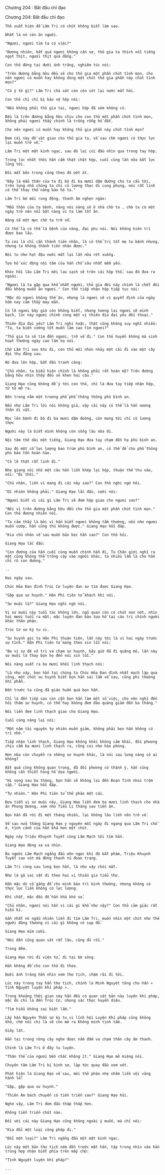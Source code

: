 




Chương 204 : Bắt đầu chỉ đạo


Chương 204: Bắt đầu chỉ đạo

	Thỏ xuất hiện để Lâm Tri có chút không biết làm sao.

	Nhất là nó còn ăn người.

	"Ngươi, ngươi tìm ta có việc?"

	"Đương nhiên, bất quá ngươi không cần sợ, thỏ gia ta thích nổi tiếng ngọt thịt, ngươi thịt quá đắng."

	Con thỏ đứng tại dưới ánh trăng, nghiêm túc nói:

	"Trên đường bằng hữu đều sẽ cho thỏ gia một phần chút tình mọn, cho nên ngươi có muốn hay không dùng một chút thỏ gia phần này chút tình mọn?"

	"Có ý tứ gì?" Lâm Tri chà xát còn còn sót lại nước mắt hỏi.

	Con thỏ chỉ chỉ bị bảo vệ hộp nói:

	"Nếu không phải thỏ gia tại, ngươi hộp đã sớm không có.

	Đều là trên đường bằng hữu chịu cho con thỏ một phần chút tình mọn, không phải ngươi thấy chính là trống rỗng hố đất.

	Cho nên ngươi có muốn hay không thỏ gia phần này chút tình mọn?

	Đem cái này đồ vật giao cho thỏ gia ta, về sau chờ ngươi có thực lực lại muốn trở về."

	Lâm Tri một mặt kinh ngạc, sau đó lại cúi đầu nhìn qua trong tay hộp.

	Trong lúc nhất thời hắn cầm thật chặt hộp, cuối cùng lần nữa bất lực lỏng tới.

	Đôi mắt bên trong cũng theo đó ướt át.

	"Đây là mẫu thân của ta đi bộ đi ba mươi dặm đường cho ta cầu tới, trên lưng nhà chúng ta chỉ có lương thực đi cung phụng, nói rất linh có thể thay thế nàng bảo hộ ta."

	Lâm Tri bờ môi rung động, thanh âm nghẹn ngào:

	"Mẫu thân của ta bệnh, nàng nói nàng sẽ ở nhà chờ ta , chờ ta có một ngày trở nên nổi bật nàng vì ta làm tốt ăn.

	Nàng sẽ một mực chờ ta trở về.

	Có thể là có thể là bệnh của nàng, đại phu nói. Nói không kiên trì được bao lâu.

	Ta coi là chỉ cần thành tiên nhân, là có thể trị tốt mẹ ta bệnh nhưng, nhưng ta không thành tiên nhân được."

	Nói to như hạt đậu nước mắt lại lần nữa rớt xuống.

	Tựa hồ xúc động nội tâm của hắn chỗ sâu nhất mềm yếu.

	Khóc hồi lâu Lâm Tri mới lau sạch sẽ trên cái hộp thổ, sau đó đưa ra ngoài.

	"Ngươi là ta gặp qua khổ nhất người, thỏ gia đời này chính là chết đói đều không muốn ăn ngươi." Con thỏ tiếp nhận hộp tiếp tục nói:

	"Mặc dù ngươi không thể ăn, nhưng là ngươi sẽ vì quyết định của ngày hôm nay cảm thấy may mắn.

	Có lẽ ngươi bây giờ còn không biết, nhưng tương lai ngươi sẽ minh bạch, lúc này ngươi chính cùng một vị thiên địa đại yêu đối thoại."

	Thiên địa đại yêu? Lâm Tri nghi hoặc, thật cũng không suy nghĩ nhiều: "Ta, ta biến cường tốt muốn làm sao tìm ngươi?"

	"Thỏ gia ta sẽ tìm đến ngươi, trở về đi." Con thỏ huyền không mà sinh hoạt thường ngày cao lâm hạ nói.

	Chờ Lâm Tri sau khi đi, con thỏ mới nhún nhảy một cái đi vào một cây đại thụ đằng sau.

	Nó đưa lên hộp, bắt đầu tranh công:

	"Chủ nhân, ta biểu hiện chính là không phải rất hoàn mỹ? Trên đường bằng hữu nhìn thấy đều sẽ khen hai câu."

	Giang Hạo cũng không để ý tới con thỏ, chỉ là đưa tay tiếp nhận hộp, từ từ mở ra.

	Bên trong nằm một trương phổ phổ thông thông phù bình an.

	Nếu như Lâm Tri lời nói không giả, vậy cái này có thể là hắn nương thân di vật.

	Mọc lên bệnh đi bộ đi ba mươi dặm đường, còn mang tới chỉ có lương thực

	Người này là biết mình không còn sống lâu nữa đi.

	Nội tâm thở dài một tiếng, Giang Hạo đưa tay chạm đến hạ phù bình an.

	Sau đó một cỗ lực lượng bao trùm phù bình an, có thể để cho phổ thông phù bảo tồn hoàn hảo.

	"Có lẽ thật rất linh đi."

	Nhẹ giọng nói nhỏ một câu hắn liền khép lại hộp, thuận thế thu vào, nói: "Đi thôi."

	"Chủ nhân, liền vì mang đi cái này sao?" Con thỏ nghi ngờ hỏi.

	"Dĩ nhiên không phải." Giang Hạo lắc đầu, cười nói:

	"Ngươi biết vì cái gì Lâm Tri sẽ đem hộp giao cho ngươi sao?"

	"Bởi vì trên đường bằng hữu đều cho thỏ gia một phần chút tình mọn." Con thỏ đương nhiên nói.

	"Ta cảm thấy là bởi vì hắn biết ngươi không tầm thường, nếu như ngươi muốn cướp, hắn cũng thủ không được." Giang Hạo hồi đáp.

	"Kia chủ nhân về sau muốn bảo bọc hắn sao?" Con thỏ hỏi.

	Giang Hạo lắc đầu:

	"Con đường của hắn cuối cùng muốn chính hắn đi, Tu Chân giới nghĩ ra mặt cũng không thể trông cậy vào người khác, ta nhiều lắm là cho hắn chỉ rõ con đường."

	..

	Hai ngày sau.

	Chúc Hỏa Đan đình Trúc Cơ luyện đan sư tìm được Giang Hạo.

	"Gặp qua sư huynh." Hân Phi tiên tử khách khí nói.

	"Sư muội là?" Giang Hạo nghi ngờ nói.

	Vị sư muội này tuổi tác không lớn, ngũ quan còn có chút non nớt, nhìn hai mươi tuổi ra mặt, mặc luyện đan bào tựa hồ tại cáo tri chính người khác thân phận.

	Trúc Cơ sơ kỳ tu vi.

	"Sư huynh gọi ta Hân Phi thuận tiện, lần này tới là vì hai ngày trước sự tình." Hân Phi tiên tử mang theo xin lỗi nói:

	"Ba vị sư đệ vô tri va chạm sư huynh, bây giờ đã đi quặng mỏ, lần này sư muội là thay bọn họ đến nói xin lỗi."

	Nói nàng xuất ra ba mươi khối linh thạch nói:

	"Là như vậy, bọn hắn tại chúng ta Chúc Hỏa Đan đình nhất mạch lập qua công, một chút sư huynh biết bọn hắn sai lầm về sau, cũng phi thường khí phẫn.

	Đến trước ta cũng đã giáo huấn quá bọn hắn.

	Chỉ là đến tiếp sau còn cần bọn hắn làm một số việc, cho nên nghĩ đến hỏi thăm sư huynh, có thể hay không đem đào quáng giảm đến ba tháng."

	Nói liền đem linh thạch giao cho Giang Hạo.

	Cuối cùng nàng lại nói:

	"Một năm tài nguyên tự nhiên muốn giảm, không phải bọn hắn không có trí nhớ."

	Tiếp nhận linh thạch, Giang Hạo không khỏi không cảm khái, đối phương chịu cầm ba mươi linh thạch ra, cũng coi như hào phóng.

	Hơn nữa còn chuyển ra những sư huynh khác, là nói sau lưng nàng có ai không?

	Bất quá cũng không quan trọng, đã đối phương có thành ý, hắn cũng không cần thiết hùng hổ dọa người.

	"Hi vọng sau ba tháng, bọn hắn sẽ không lại đến Đoạn Tình nhai trộm cắp." Giang Hạo hồi đáp.

	"Tự nhiên." Hân Phi tiên tử thở phào một cái.

	Đưa tiễn vị sư muội này, Giang Hạo liền đem ba mươi linh thạch cho nhà ăn Phong Dương, xem như Tiểu Li tháng sau tiền ăn.

	Bọn hắn đã rời đi một tháng nhiều, lại không lâu liền nên trở về.

	Về sau nửa tháng Giang Hạo y nguyên mỗi ngày đi ngang qua Lâm Tri chỗ ở, tình cảnh của hắn khá hơn một chút.

	Ngày này Triệu Khuynh Tuyết cùng Lâm Mạch tới tìm hắn.

	Giang Hạo đứng xa xa nhìn.

	Ba người Lâm Mạch ngẩng đầu ưỡn ngực khí độ bất phàm, Triệu Khuynh Tuyết cao vút mà đứng thanh tú đoan trang.

	Lâm Tri cùng sau lưng bọn hắn, là như vậy chói mắt.

	Như là gã sai vặt đi theo hai vị thiếu gia tiểu thư.

	Hắn mặc dù cố gắng để cho mình bảo trì bình thường, nhưng không có thực lực liền không có lực lượng.

	Khí chất, mặc đều để hắn khá khó xử.

	"Chủ nhân, ngươi nói hắn vì cái gì khổ như vậy?" Con thỏ cảm giác rất hiếu kì.

	Gần nhất nó ngẫu nhiên liền đi tìm Lâm Tri, muốn nhìn một chút như thế người đáng thương vì cái gì không có sụp đổ.

	Giang Hạo mỉm cười.

	"Nói đến cũng quan sát rất lâu, cũng đủ rồi."

	Trong đêm.

	Giang Hạo rời đi viện tử, đi tại bờ sông.

	Hắn không để cho con thỏ đi theo.

	Dưới ánh trăng hắn nhìn xem thư tịch, chậm rãi đi tới.

	Lúc này trong tay hắn thư tịch, chính là Minh Nguyệt tông cho hắn « Tinh Nguyệt luyện khí pháp ».

	Trong khoảng thời gian này hắn đều có quan sát bản này luyện khí pháp, mặc dù chỉ là đến Trúc Cơ, nhưng xác thực huyền diệu.

	"Tìm hiểu không sai biệt lắm."

	Lấy hắn Nguyên Thần sơ kỳ tu vi lĩnh hội Luyện Khí pháp cũng không khó, chớ nói chi là sẽ còn mở ra Không minh tịnh tâm.

	Giây lát.

	Hắn tại trong rừng cây nghe được nắm đấm va chạm thân cây âm thanh.

	Chính là Lâm Tri ở đây tu luyện.

	"Thân thể của ngươi bền chắc không ít." Giang Hạo mở miệng nói.

	Chuyên tâm Lâm Tri bị kinh sợ, lập tức quay đầu xem xét.

	Phát hiện là Giang Hạo về sau, mới thở phào nhẹ nhõm liền vội vàng hành lễ:

	"Gặp, gặp qua sư huynh."

	"Thiên Âm bách chuyển có tiến triển sao?" Giang Hạo hỏi.

	Nghe vậy, Lâm Tri đem đầu thấp thấp hơn.

	Không tiến triển chút nào.

	Đối với cái này Giang Hạo cũng không ngoài ý muốn, mà chỉ nói:

	"Kia đổi một loại công pháp đi."

	"Đổi một loại?" Lâm Tri ngẩng đầu một mặt kinh ngạc.

	Lúc này một bản thư tịch ném đến trước mặt hắn, tập trung nhìn vào hắn trùng hợp nhận biết phía trên mấy chữ:

	"Tinh Nguyệt luyện khí pháp?"

	...




